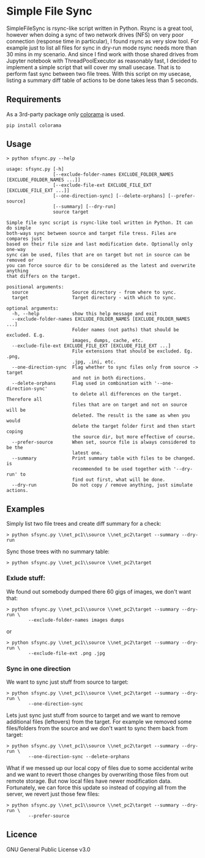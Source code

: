 # Simple File Sync

SimpleFileSync is rsync-like script written in Python. Rsync is a great tool, however when doing a sync of two network drives (NFS) on very poor connection (response time in particular), I found rsync as very slow tool. For example just to list all files for sync in dry-run mode rsync needs more than 30 mins in my scenario. And since I find work with those shared drives from Jupyter notebook with ThreadPoolExecutor as reasonably fast, I decided to implement a simple script that will cover my small usecase. That is to perform fast sync between two file trees. With this script on my usecase, listing a summary diff table of actions to be done takes less than 5 seconds.

## Requirements

As a 3rd-party package only [colorama](https://pypi.org/project/colorama/) is used. 

```
pip install colorama
```

## Usage

```
> python sfsync.py --help

usage: sfsync.py [-h]
                 [--exclude-folder-names EXCLUDE_FOLDER_NAMES [EXCLUDE_FOLDER_NAMES ...]]
                 [--exclude-file-ext EXCLUDE_FILE_EXT [EXCLUDE_FILE_EXT ...]]
                 [--one-direction-sync] [--delete-orphans] [--prefer-source]
                 [--summary] [--dry-run]
                 source target

Simple file sync script is rsync-like tool written in Python. It can do simple
both-ways sync between source and target file tress. Files are compares just
based on their file size and last modification date. Optionally only one-way
sync can be used, files that are on target but not in source can be removed or
you can force source dir to be considered as the latest and overwrite anything
that differs on the target.

positional arguments:
  source                Source directory - from where to sync.
  target                Target directory - with which to sync.

optional arguments:
  -h, --help            show this help message and exit
  --exclude-folder-names EXCLUDE_FOLDER_NAMES [EXCLUDE_FOLDER_NAMES ...]
                        Folder names (not paths) that should be excluded. E.g.
                        images, dumps, cache, etc.
  --exclude-file-ext EXCLUDE_FILE_EXT [EXCLUDE_FILE_EXT ...]
                        File extensions that should be excluded. Eg. .png,
                        .jpg, .ini, etc.
  --one-direction-sync  Flag whether to sync files only from source -> target
                        and not in both directions.
  --delete-orphans      Flag used in combination with '--one-direction-sync'
                        to delete all differences on the target. Therefore all
                        files that are on target and not on source will be
                        deleted. The result is the same as when you would
                        delete the target folder first and then start coping
                        the source dir, but more effective of course.
  --prefer-source       When set, source file is always considered to be the
                        latest one.
  --summary             Print summary table with files to be changed. is
                        recommended to be used together with '--dry-run' to
                        find out first, what will be done.
  --dry-run             Do not copy / remove anything, just simulate actions.

```

## Examples


Simply list two file trees and create diff summary for a check:

```
> python sfsync.py \\net_pc1\\source \\net_pc2\target --summary --dry-run
```

Sync those trees with no summary table:

```
> python sfsync.py \\net_pc1\\source \\net_pc2\target
```

### Exlude stuff:


We found out somebody dumped there 60 gigs of images, we don't want that:

```
> python sfsync.py \\net_pc1\\source \\net_pc2\target --summary --dry-run \
        --exclude-folder-names images dumps
```

or

```
> python sfsync.py \\net_pc1\\source \\net_pc2\target --summary --dry-run \
        --exclude-file-ext .png .jpg 
```

### Sync in one direction


We want to sync just stuff from source to target:

```
> python sfsync.py \\net_pc1\\source \\net_pc2\target --summary --dry-run \
        --one-direction-sync
```

Lets just sync just stuff from source to target and we want to remove additional files (leftovers) from the target. For example we removed some files/folders from the source and we don't want to sync them back from target:

```
> python sfsync.py \\net_pc1\\source \\net_pc2\target --summary --dry-run \
        --one-direction-sync --delete-orphans
```

What if we messed up our local copy of files due to some accidental write and we want to revert those changes by overwriting those files from out remote storage. But now local files have newer modification data. Fortunately, we can force this update so instead of copying all from the server, we revert just those few files:

```
> python sfsync.py \\net_pc1\\source \\net_pc2\target --summary --dry-run \
        --prefer-source
```

## Licence

GNU General Public License v3.0